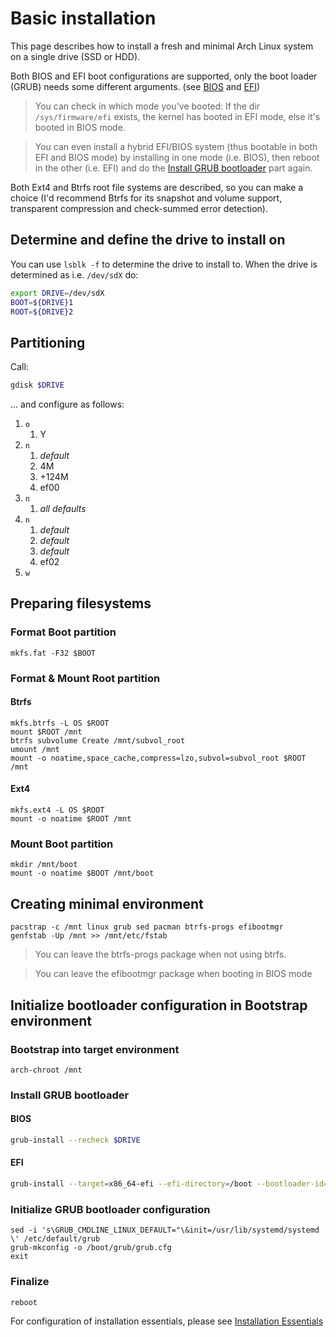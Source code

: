 # Basic installation
This page describes how to install a fresh and minimal Arch Linux system on a single drive (SSD or HDD).

Both BIOS and EFI boot configurations are supported, only the boot loader (GRUB) needs some different arguments. (see [BIOS](#bios) and [EFI](#efi))
> You can check in which mode you've booted: If the dir `/sys/firmware/efi` exists, the kernel has booted in EFI mode, else it's booted in BIOS mode.

> You can even install a hybrid EFI/BIOS system (thus bootable in both EFI and BIOS mode) by installing in one mode (i.e. BIOS), then reboot in the other (i.e. EFI) and do the [Install GRUB bootloader](#install-grub-bootloader) part again.

Both Ext4 and Btrfs root file systems are described, so you can make a choice (I'd recommend Btrfs for its snapshot and volume support, transparent compression and check-summed error detection).

## Determine and define the drive to install on
You can use `lsblk -f` to determine the drive to install to.
When the drive is determined as i.e. `/dev/sdX` do:
```bash
export DRIVE=/dev/sdX
BOOT=${DRIVE}1
ROOT=${DRIVE}2
```

## Partitioning
Call:
```bash
gdisk $DRIVE
```
... and configure as follows:
1. `o`
    1. Y
1. `n`
    1. _default_
    1. 4M
    1. +124M
    1. ef00
1. `n`
    1. _all defaults_
1. `n`
    1. _default_
    1. _default_
    1. _default_
    1. ef02
1. `w`

## Preparing filesystems
### Format Boot partition
```
mkfs.fat -F32 $BOOT
```

### Format & Mount Root partition
#### Btrfs
```
mkfs.btrfs -L OS $ROOT
mount $ROOT /mnt
btrfs subvolume Create /mnt/subvol_root
umount /mnt
mount -o noatime,space_cache,compress=lzo,subvol=subvol_root $ROOT /mnt
```

#### Ext4
```
mkfs.ext4 -L OS $ROOT
mount -o noatime $ROOT /mnt
```

### Mount Boot partition
```
mkdir /mnt/boot
mount -o noatime $BOOT /mnt/boot
```

## Creating minimal environment
```
pacstrap -c /mnt linux grub sed pacman btrfs-progs efibootmgr
genfstab -Up /mnt >> /mnt/etc/fstab
```
> You can leave the btrfs-progs package when not using btrfs.

> You can leave the efibootmgr package when booting in BIOS mode

## Initialize bootloader configuration in Bootstrap environment
### Bootstrap into target environment
```
arch-chroot /mnt
```

### Install GRUB bootloader
#### BIOS
```bash
grub-install --recheck $DRIVE
```

#### EFI
```bash
grub-install --target=x86_64-efi --efi-directory=/boot --bootloader-id=grub --recheck
```

### Initialize GRUB bootloader configuration
```
sed -i 's\GRUB_CMDLINE_LINUX_DEFAULT="\&init=/usr/lib/systemd/systemd \' /etc/default/grub
grub-mkconfig -o /boot/grub/grub.cfg
exit
```

### Finalize
```
reboot
```

For configuration of installation essentials, please see [Installation Essentials](essentials-installation.md)
